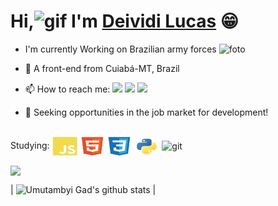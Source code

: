 # Hi,<img src="https://github.com/abdoachhoubi/abdoachhoubi/blob/main/gifs/Hi.gif" width="30" alt="gif" /> I'm  <a href="https://deividilucas.netlify.app/">Deividi Lucas</a> 😁

* I'm currently Working on Brazilian army forces <img alt="foto" height= "15" width="20" src= "https://camo.githubusercontent.com/fc47c0db92526f1f90dc2d7a9c392645c580fb4418e4f82b912f020ad0b16ff5/68747470733a2f2f63646e2e6a7364656c6976722e6e65742f6e706d2f636f756e7472792d666c61672d656d6f6a692d6a736f6e40322e302e302f646973742f696d616765732f42522e737667">

* 🌱 A front-end from Cuiabá-MT, Brazil

* 📫 How to reach me:
<a href = "mailto:deividilucas21@gmail.com"><img src="https://img.shields.io/badge/-Gmail-%23333?style=for-the-badge&logo=gmail&logoColor=white" target="_blank" height="20"></a>
<a href="https://www.instagram.com/dl.santos.16/"><img src="https://img.shields.io/badge/-Instagram-%23E4405F?style=for-the-badge&logo=instagram&logoColor=white" target="_blank" height="20"></a>
<a href="https://www.linkedin.com/in/deividi-lucas-a60612254/" target="_blank"><img src="https://img.shields.io/badge/-LinkedIn-%230077B5?style=for-the-badge&logo=linkedin&logoColor=white" target="_blank" height="20"></a> 

* 🤝 Seeking opportunities in the job market for development! 


<p><br>Studying:
<img align="center" alt="deividi-Js" height="30" width="40" src="https://raw.githubusercontent.com/devicons/devicon/master/icons/javascript/javascript-plain.svg">
<img align="center" alt="deividi-HTML" height="30" width="40" src="https://raw.githubusercontent.com/devicons/devicon/master/icons/html5/html5-original.svg">
  <img align="center" alt="deividi-CSS" height="30" width="40" src="https://raw.githubusercontent.com/devicons/devicon/master/icons/css3/css3-original.svg">
<img align="center" alt="Rafa-Python" height="30" width="40" src="https://raw.githubusercontent.com/devicons/devicon/master/icons/python/python-original.svg">
<img height="30" width="40" alt="git" align="center" src="https://cdn.jsdelivr.net/gh/devicons/devicon/icons/git/git-original.svg" /></p>

 <img height="180em" src="https://github-readme-stats.vercel.app/api/top-langs/?username=deividi-lucas&layout=compact&langs_count=7&theme=dracula" align="center"  /> 

| ![Umutambyi Gad's github stats](https://github-readme-stats.vercel.app/api?username=deividi-lucas&show_icons=true&hide_border=true&count_private=true&theme=radical) |